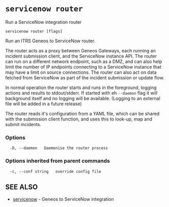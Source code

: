 # `servicenow router`

Run a ServiceNow integration router

```text
servicenow router [flags]
```


Run an ITRS Geneos to ServiceNow router.

The router acts as a proxy between Geneos Gateways, each running an
incident submission client, and the ServiceNow instance API. The
router can run on a different network endpoint, such as a DMZ, and
can also help limit the number of IP endpoints connecting to a
ServiceNow instance that may have a limit on source connections. The
router can also act on data fetched from ServiceNow as part of the
incident submission or update flow.

In normal operation the router starts and runs in the foreground,
logging actions and results to stdout/stderr. If started with eh
`--daemon` flag it will background itself and no logging will be
available. (Logging to an external file will be added in a future
release)

The router reads it's configuration from a YAML file, which can be
shared with the submission client function, and uses this to look-up,
map and submit incidents.


### Options

```text
  -D, --daemon   Daemonise the router process
```

### Options inherited from parent commands

```text
  -c, --conf string   override config file
```

## SEE ALSO

* [servicenow](servicenow.md)	 - Geneos to ServiceNow integration
